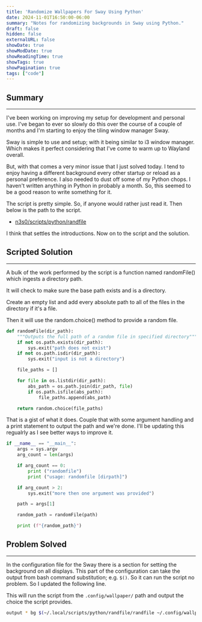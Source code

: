 ```yaml
---
title: 'Randomize Wallpapers For Sway Using Python'
date: 2024-11-01T16:50:00-06:00
summary: "Notes for randomizing backgrounds in Sway using Python."
draft: false
hidden: false
externalURL: false
showDate: true
showModDate: true
showReadingTime: true
showTags: true
showPagination: true
tags: ["code"]
---
```


## Summary
---

I've been working on improving my setup for development and personal use. I've
began to ever so slowly do this over the course of a couple of months and I'm 
starting to enjoy the tiling window manager Sway.

Sway is simple to use and setup; with it being similar to i3 window manager.
Which makes it perfect considering that I've come to warm up to Wayland overall.

But, with that comes a very minor issue that I just solved today. I tend to
enjoy having a different background every other startup or reload as a personal
preference. I also needed to dust off some of my Python chops. I haven't written
anything in Python in probably a month. So, this seemed to be a good reason to
write something for it.

The script is pretty simple. So, if anyone would rather just read it. Then below
is the path to the script.

- [n3s0/scripts/python/randfile](https://github.com/n3s0/scripts/tree/main/python/randfile)

I think that settles the introductions. Now on to the script and the solution.

## Scripted Solution
---

A bulk of the work performed by the script is a function named randomFile()
which ingests a directory path.

It will check to make sure the base path exists and is a directory.

Create an empty list and add every absolute path to all of the files in the
directory if it's a file.

Then it will use the random.choice() method to provide a random file.

```python
def randomFile(dir_path):
    """Outputs the full path of a random file in specified directory"""
    if not os.path.exists(dir_path):
        sys.exit("path does not exist")
    if not os.path.isdir(dir_path):
        sys.exit("input is not a directory")

    file_paths = []

    for file in os.listdir(dir_path):
        abs_path = os.path.join(dir_path, file)
        if os.path.isfile(abs_path):
            file_paths.append(abs_path)

    return random.choice(file_paths)
```

That is a gist of what it does. Couple that with some argument handling and a
print statement to output the path and we're done. I'll be updating this
regualrly as I see better ways to improve it.

```python
if __name__ == "__main__":
    args = sys.argv
    arg_count = len(args)

    if arg_count == 0:
        print ("randomfile")
        print ("usage: randomfile [dirpath]")

    if arg_count > 2:
        sys.exit("more then one argument was provided")

    path = args[1]

    random_path = randomFile(path)

    print (f"{random_path}")
```

## Problem Solved
---

In the configuration file for the Sway there is a section for setting the
background on all displays. This part of the configuration can take the output
from bash command substitution; e.g. ```$()```. So it can run the script no 
problem. So I updated the following line.

This will run the script from the ```.config/wallpaper/``` path and output the
choice the script provides.

```sh
output * bg $(~/.local/scripts/python/randfile/randfile ~/.config/wallpaper/) fill
```



